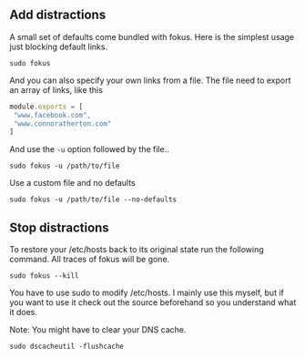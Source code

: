 ## Add distractions

A small set of defaults come bundled with fokus. Here is the simplest
usage just blocking default links.

```
sudo fokus
```

And you can also specify your own links from a file.
The file need to export an array of links, like this

```js
module.exports = [
 "www.facebook.com",
 "www.connoratherton.com"
]
```

And use the `-u` option followed by the file..
```
sudo fokus -u /path/to/file
```

Use a custom file and no defaults

```
sudo fokus -u /path/to/file --no-defaults
```

## Stop distractions

To restore your /etc/hosts back to its original state run the following
command. All traces of fokus will be gone.

```
sudo fokus --kill
```

You have to use sudo to modify /etc/hosts. I mainly use this
myself, but if you want to use it check out the source beforehand
so you understand what it does.

Note: You might have to clear your DNS cache.

```
sudo dscacheutil -flushcache
```
